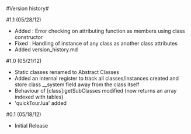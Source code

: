 #Version history#

#1.1 (05/28/12)
* Added : Error checking on attributing function as members using class constructor
* Fixed : Handling of instance of any class as another class attributes
* Added version_history.md

#1.0 (05/21/12)
* Static classes renamed to Abstract Classes
* Added an internal register to track all classes/instances created and store class __system field away from the class itself
* Behaviour of [class]:getSubClasses modified (now returns an array indexed with tables)
* 'quickTour.lua' added

#0.1 (05/18/12)
* Initial Release
			

